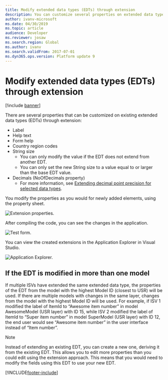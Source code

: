 ```yaml
---
title: Modify extended data types (EDTs) through extension
description: You can customize several properties on extended data types (EDTs) by using extensions.
author: ivanv-microsoft
ms.date: 04/30/2019
ms.topic: article
audience: Developer
ms.reviewer: josaw
ms.search.region: Global
ms.author: ivanv
ms.search.validFrom: 2017-07-01
ms.dyn365.ops.version: Platform update 9
---
```


# Modify extended data types (EDTs) through extension

[!include [banner](../includes/banner.md)]

There are several properties that can be customized on existing extended data types (EDTs) through extension:
- Label
- Help text
- Form help
- Country region codes
- String size 
    + You can only modify the value if the EDT does not extend from another EDT.
    + You can only set the new String size to a value equal to or larger than the base EDT value.
- Decimals (NoOfDecimals property)
    + For more information, see [Extending decimal point precision for selected data types](decimal-point-precision.md).

You modify the properties as you would for newly added elements, using the property sheet.

![Extension properties.](media/EDT01.jpg) 
 
After compiling the code, you can see the changes in the application.

![Test form.](media/EDT02.jpg) 

You can view the created extensions in the Application Explorer in Visual Studio.

![Application Explorer.](media/EDT03.jpg) 

## If the EDT is modified in more than one model

If multiple ISVs have extended the same extended data type, the properties of the EDT from the model with the highest Model ID (closest to USR) will be used. If there are multiple models with changes in the same layer, changes from the model with the highest Model ID will be used. For example, if ISV 1 modified the label of ItemId to “Awesome item number” in model AwesomeModel (USR layer) with ID 15, while ISV 2 modified the label of ItemId to “Super item number” in model SuperModel (USR layer) with ID 12, the end user would see “Awesome item number” in the user interface instead of “Item number”.

> [!NOTE]
> Instead of extending an existing EDT, you can create a new one, deriving it from the existing EDT. This allows you to edit more properties than you could edit using the extension approach. This means that you would need to modify the fields using this EDT to use your new EDT.



[!INCLUDE[footer-include](../../../includes/footer-banner.md)]
